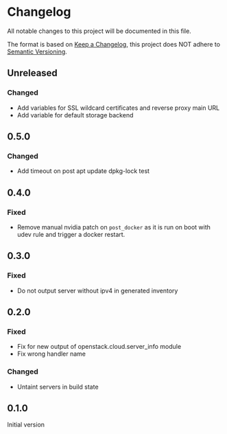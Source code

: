 # Changelog
All notable changes to this project will be documented in this file.

The format is based on [Keep a Changelog](https://keepachangelog.com/en/1.0.0/),
this project does NOT adhere to [Semantic Versioning](https://semver.org/spec/v2.0.0.html).

## Unreleased
### Changed
- Add variables for SSL wildcard certificates and reverse proxy main URL
- Add variable for default storage backend

## 0.5.0
### Changed
- Add timeout on post apt update dpkg-lock test

## 0.4.0
### Fixed
- Remove manual nvidia patch on `post_docker` as it is run on boot with udev rule and trigger a docker restart.

## 0.3.0
### Fixed
- Do not output server without ipv4 in generated inventory

## 0.2.0
### Fixed
- Fix for new output of openstack.cloud.server_info module
- Fix wrong handler name
### Changed
- Untaint servers in build state

## 0.1.0
Initial version
